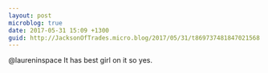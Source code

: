 ```yaml
---
layout: post
microblog: true
date: 2017-05-31 15:09 +1300
guid: http://JacksonOfTrades.micro.blog/2017/05/31/t869737481847021568.html
---
```

@laureninspace It has best girl on it so yes.

